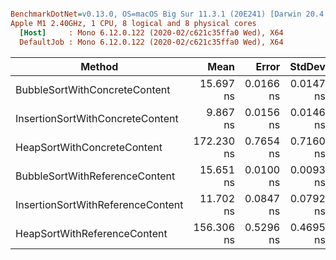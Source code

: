 ``` ini

BenchmarkDotNet=v0.13.0, OS=macOS Big Sur 11.3.1 (20E241) [Darwin 20.4.0]
Apple M1 2.40GHz, 1 CPU, 8 logical and 8 physical cores
  [Host]     : Mono 6.12.0.122 (2020-02/c621c35ffa0 Wed), X64 
  DefaultJob : Mono 6.12.0.122 (2020-02/c621c35ffa0 Wed), X64 


```
|                            Method |       Mean |     Error |    StdDev |
|---------------------------------- |-----------:|----------:|----------:|
|     BubbleSortWithConcreteContent |  15.697 ns | 0.0166 ns | 0.0147 ns |
|  InsertionSortWithConcreteContent |   9.867 ns | 0.0156 ns | 0.0146 ns |
|       HeapSortWithConcreteContent | 172.230 ns | 0.7654 ns | 0.7160 ns |
|    BubbleSortWithReferenceContent |  15.651 ns | 0.0100 ns | 0.0093 ns |
| InsertionSortWithReferenceContent |  11.702 ns | 0.0847 ns | 0.0792 ns |
|      HeapSortWithReferenceContent | 156.306 ns | 0.5296 ns | 0.4695 ns |
